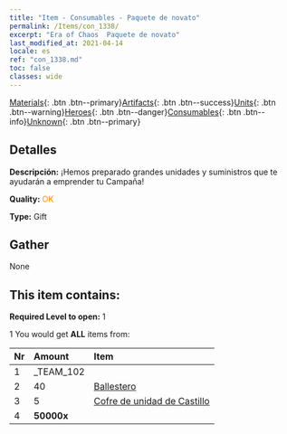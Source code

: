 ```yaml
---
title: "Item - Consumables - Paquete de novato"
permalink: /Items/con_1338/
excerpt: "Era of Chaos  Paquete de novato"
last_modified_at: 2021-04-14
locale: es
ref: "con_1338.md"
toc: false
classes: wide
---
```

 [Materials](/es/Items/){: .btn .btn--primary}[Artifacts](/es/Items/Artifacts/){: .btn .btn--success}[Units](/es/Items/Units/){: .btn .btn--warning}[Heroes](/es/Items/Heroes/){: .btn .btn--danger}[Consumables](/es/Items/Consumables/){: .btn .btn--info}[Unknown](/es/Items/Unknown/){: .btn .btn--primary}

## Detalles
 **Descripción:** ¡Hemos preparado grandes unidades y suministros que te ayudarán a emprender tu Campaña!

 **Quality:** <span style="color: #FF8C00">OK</span>

 **Type:** Gift

## Gather

  None

## This item contains:

 **Required Level to open:** 1

 1 You would get **ALL** items  from:

  | Nr | Amount |     Item    |
  |:---|:-------|:------------|
  | 1 | _TEAM_102 | 
  | 2 | 40 | [Ballestero](/es/Items/unt_191/) | 
  | 3 | 5 | [Cofre de unidad de Castillo](/es/Items/con_1269/) | 
  | 4 |  **50000x** | <i class="fas fa-coins"/> |  | 
